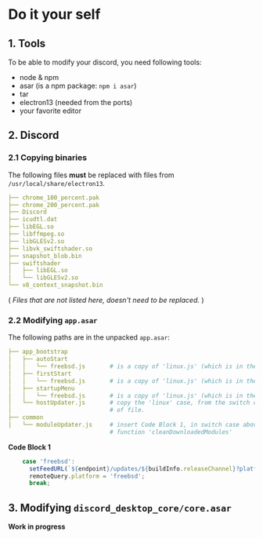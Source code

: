 # Do it your self
## 1. Tools
To be able to modify your discord, you need following tools:
- node & npm
- asar (is a npm package: `npm i asar`)
- tar
- electron13 (needed from the ports)
- your favorite editor

## 2. Discord
### 2.1 Copying binaries
The following files __must__ be replaced with files from `/usr/local/share/electron13`.
```yaml
├── chrome_100_percent.pak
├── chrome_200_percent.pak
├── Discord
├── icudtl.dat
├── libEGL.so
├── libffmpeg.so
├── libGLESv2.so
├── libvk_swiftshader.so
├── snapshot_blob.bin
├── swiftshader
│   ├── libEGL.so
│   └── libGLESv2.so
└── v8_context_snapshot.bin
```
( *Files that are not listed here, doesn't need to be replaced.* )

### 2.2 Modifying `app.asar`
The following paths are in the unpacked `app.asar`:
```yaml
├── app_bootstrap
│   ├── autoStart
│   │   └── freebsd.js       # is a copy of 'linux.js' (which is in the same directory)
│   ├── firstStart
│   │   └── freebsd.js       # is a copy of 'linux.js' (which is in the same directory)
│   ├── startupMenu
│   │   └── freebsd.js       # is a copy of 'linux.js' (which is in the same directory)
│   └── hostUpdater.js       # copy the 'linux' case, from the switch case at the bottom
│                            # of file.
├── common
│   └── moduleUpdater.js     # insert Code Block 1, in switch case above of
                             # function 'cleanDownloadedModules'
```
**Code Block 1**
```javascript
    case 'freebsd':
      setFeedURL(`${endpoint}/updates/${buildInfo.releaseChannel}?platform=linux&version=${buildInfo.version}`);
      remoteQuery.platform = 'freebsd';
      break;
```
## 3. Modifying `discord_desktop_core/core.asar`
**Work in progress**
<!--The following paths are in the unpacked `core.asar`:
```yaml
├── app
│   ├── applicationMenu
│   │   └── freebsd.js       # is a copy of 'linux.js' (which is in the same directory)
│   └── images
│       └── systemtray
│           └── freebsd      # is copy of folder 'linux' (which is in the same directory)
├── common
│   └── moduleUpdater.js     # insert Code Block 1, in switch case above of
                             # function 'cleanDownloadedModules'
```

**Code Block 1**
```javascript
    case 'freebsd':
      setFeedURL(`${endpoint}/updates/${buildInfo.releaseChannel}?platform=linux&version=${buildInfo.version}`);
      remoteQuery.platform = 'freebsd';
      break;
```-->
